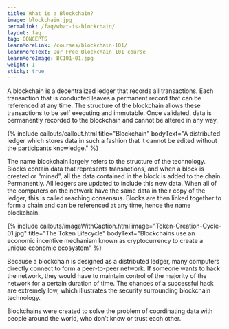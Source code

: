 ```yaml
---
title: What is a Blockchain?
image: blockchain.jpg
permalink: /faq/what-is-blockchain/
layout: faq
tag: CONCEPTS 
learnMoreLink: /courses/blockchain-101/
learnMoreText: Our Free Blockchain 101 course
learnMoreImage: BC101-01.jpg
weight: 1
sticky: true
---
```


<span>A blockchain is a decentralized ledger that records all transactions. Each transaction that is conducted leaves a permanent record that can be referenced at any time. The structure of the blockchain allows these transactions to be self executing and immutable. Once validated, data is permanently recorded to the blockchain and cannot be altered in any way. </span>

{% include callouts/callout.html 
    title="Blockchain"
    bodyText="<span>A distributed ledger which stores data in such a fashion that it cannot be edited without the participants knowledge.</span>"
%}

<span>The name blockchain largely refers to the structure of the technology. Blocks contain data that represents transactions, and when a block is created or “mined”, all the data contained in the block is added to the chain. Permanently. All ledgers are updated to include this new data. When all of the computers on the network have the same data in their copy of the ledger, this is called reaching consensus. Blocks are then linked together to form a chain and can be referenced at any time, hence the name blockchain.</span>

{% include callouts/imageWithCaption.html
	image="Token-Creation-Cycle-01.jpg"
	title="The Token Lifecycle"
	bodyText="Blockchains use an economic incentive mechanism known as cryptocurrency to create a unique economic ecosystem"
%}

<span>Because a blockchain is designed as a distributed ledger, many computers directly connect to form a peer-to-peer network. If someone wants to hack the network, they would have to maintain control of the majority of the network for a certain duration of time. The chances of a successful hack are extremely low, which illustrates the security surrounding blockchain technology.</span>

<span>Blockchains were created to solve the problem of coordinating data with people around the world, who don’t know or trust each other.</span>

